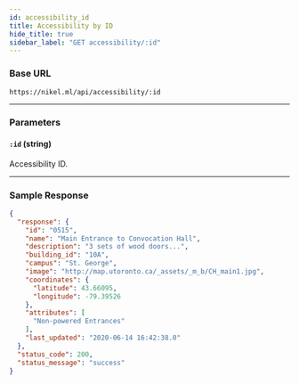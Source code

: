 ```yaml
---
id: accessibility_id
title: Accessibility by ID
hide_title: true
sidebar_label: "GET accessibility/:id"
---
```


### Base URL

```
https://nikel.ml/api/accessibility/:id
```

---

### Parameters

#### `:id` (string)

Accessibility ID.

---

### Sample Response

```json title="https://nikel.ml/api/accessibility/0515"
{
  "response": {
    "id": "0515",
    "name": "Main Entrance to Convocation Hall",
    "description": "3 sets of wood doors...",
    "building_id": "10A",
    "campus": "St. George",
    "image": "http://map.utoronto.ca/_assets/_m_b/CH_main1.jpg",
    "coordinates": {
      "latitude": 43.66095,
      "longitude": -79.39526
    },
    "attributes": [
      "Non-powered Entrances"
    ],
    "last_updated": "2020-06-14 16:42:38.0"
  },
  "status_code": 200,
  "status_message": "success"
}
```